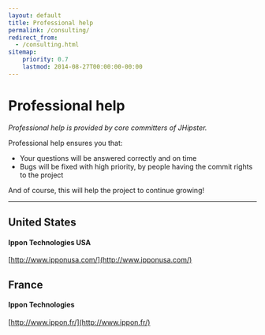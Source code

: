 ```yaml
---
layout: default
title: Professional help
permalink: /consulting/
redirect_from:
  - /consulting.html
sitemap:
    priority: 0.7
    lastmod: 2014-08-27T00:00:00-00:00
---
```


# <i class="fa fa-user-md"></i> Professional help

_Professional help is provided by core committers of JHipster._

Professional help ensures you that:

*   Your questions will be answered correctly and on time
*   Bugs will be fixed with high priority, by people having the commit rights to the project

And of course, this will help the project to continue growing!

* * *

## United States

#### Ippon Technologies USA

[http://www.ipponusa.com/](http://www.ipponusa.com/)

## France

#### Ippon Technologies

[http://www.ippon.fr/](http://www.ippon.fr/)
